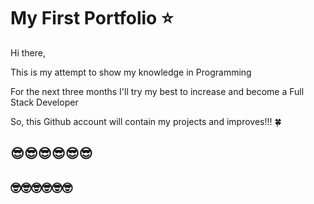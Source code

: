 # My First Portfolio  :star:

Hi there,

This is my attempt to show my knowledge in Programming

For the next three months I'll try my best to increase and become a Full Stack Developer

So, this Github account will contain my projects and improves!!!  :four_leaf_clover:

## :sunglasses::sunglasses::sunglasses::sunglasses::sunglasses::sunglasses:

## :nerd_face::nerd_face::nerd_face::nerd_face::nerd_face::nerd_face:
